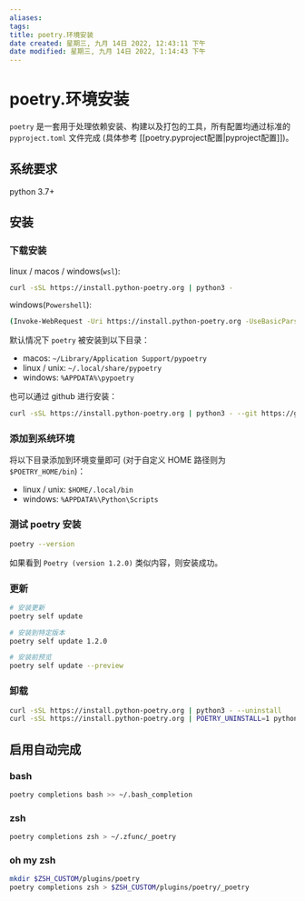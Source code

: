 ```yaml
---
aliases:
tags: 
title: poetry.环境安装
date created: 星期三, 九月 14日 2022, 12:43:11 下午
date modified: 星期三, 九月 14日 2022, 1:14:43 下午
---
```


# poetry.环境安装

`poetry` 是一套用于处理依赖安装、构建以及打包的工具，所有配置均通过标准的 `pyproject.toml` 文件完成 (具体参考 [[poetry.pyproject配置|pyproject配置]])。

## 系统要求

python 3.7+

## 安装

### 下载安装

linux / macos / windows(`wsl`):

```bash
curl -sSL https://install.python-poetry.org | python3 -
```

windows(`Powershell`):

```bash
(Invoke-WebRequest -Uri https://install.python-poetry.org -UseBasicParsing).Content | py -
```

默认情况下 `poetry` 被安装到以下目录：

- macos: `~/Library/Application Support/pypoetry`
- linux / unix: `~/.local/share/pypoetry`
- windows: `%APPDATA%\pypoetry`

也可以通过 github 进行安装：

```bash
curl -sSL https://install.python-poetry.org | python3 - --git https://github.com/python-poetry/poetry.git@master
```

### 添加到系统环境

将以下目录添加到环境变量即可 (对于自定义 HOME 路径则为 `$POETRY_HOME/bin`)：

- linux / unix: `$HOME/.local/bin`
- windows: `%APPDATA%\Python\Scripts`

### 测试 poetry 安装

```bash
poetry --version
```

如果看到 `Poetry (version 1.2.0)` 类似内容，则安装成功。

### 更新

```bash
# 安装更新
poetry self update

# 安装到特定版本
poetry self update 1.2.0

# 安装前预览
poetry self update --preview
```

### 卸载

```bash
curl -sSL https://install.python-poetry.org | python3 - --uninstall
curl -sSL https://install.python-poetry.org | POETRY_UNINSTALL=1 python3 -
```

## 启用自动完成

### bash

```bash
poetry completions bash >> ~/.bash_completion
```

### zsh

```bash
poetry completions zsh > ~/.zfunc/_poetry
```

### oh my zsh

```bash
mkdir $ZSH_CUSTOM/plugins/poetry
poetry completions zsh > $ZSH_CUSTOM/plugins/poetry/_poetry
```

